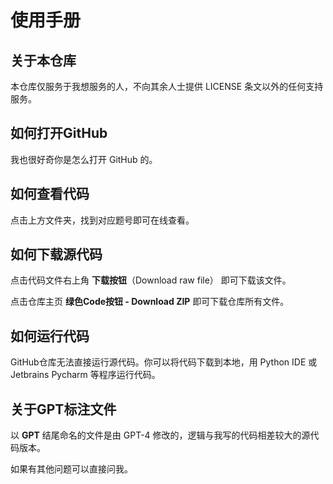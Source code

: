 # 使用手册
## 关于本仓库

本仓库仅服务于我想服务的人，不向其余人士提供 LICENSE 条文以外的任何支持服务。

## 如何打开GitHub

我也很好奇你是怎么打开 GitHub 的。

## 如何查看代码

点击上方文件夹，找到对应题号即可在线查看。

## 如何下载源代码

点击代码文件右上角 **下载按钮**（Download raw file） 即可下载该文件。

点击仓库主页 **绿色Code按钮 - Download ZIP** 即可下载仓库所有文件。

## 如何运行代码

GitHub仓库无法直接运行源代码。你可以将代码下载到本地，用 Python IDE 或 Jetbrains Pycharm 等程序运行代码。

## 关于GPT标注文件

以 **GPT** 结尾命名的文件是由 GPT-4 修改的，逻辑与我写的代码相差较大的源代码版本。

如果有其他问题可以直接问我。

